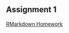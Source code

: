 ## Assignment 1

[RMarkdown Homework](https://pjournal.github.io/boun01-TahaBayaz/RMarkdows-Homework.html)
